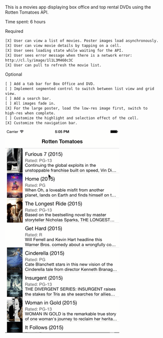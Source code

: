 This is a movies app displaying box office and top rental DVDs using the Rotten Tomatoes API.

Time spent: 6 hours

Required

    [X] User can view a list of movies. Poster images load asynchronously.
    [X] User can view movie details by tapping on a cell.
    [X] User sees loading state while waiting for the API.
    [X] User sees error message when there is a network error: http://cl.ly/image/1l1L3M460c3C
    [X] User can pull to refresh the movie list.

Optional

    [ ] Add a tab bar for Box Office and DVD.
    [ ] Implement segmented control to switch between list view and grid view.
    [ ] Add a search bar.
    [ ] All images fade in.
    [X] For the large poster, load the low-res image first, switch to high-res when complete.
    [ ] Customize the highlight and selection effect of the cell.
    [X] Customize the navigation bar.

![Video Walkthrough](RottenTomatoes.gif)
